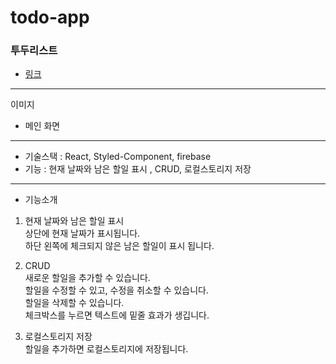 # todo-app

### 투두리스트

- [링크](https://soohyuneee-todo-app.web.app/)

---

이미지

- 메인 화면

---

- 기술스택 : React, Styled-Component, firebase <br >
- 기능 : 현재 날짜와 남은 할일 표시 , CRUD, 로컬스토리지 저장<br >

---

- 기능소개

1. 현재 날짜와 남은 할일 표시
   </br>상단에 현재 날짜가 표시됩니다.
   </br>하단 왼쪽에 체크되지 않은 남은 할일이 표시 됩니다.

2. CRUD
   </br>새로운 할일을 추가할 수 있습니다.
   </br>할일을 수정할 수 있고, 수정을 취소할 수 있습니다.
   </br>할일을 삭제할 수 있습니다.
   </br>체크박스를 누르면 텍스트에 밑줄 효과가 생깁니다.

3. 로컬스토리지 저장
   </br> 할일을 추가하면 로컬스토리지에 저장됩니다.
